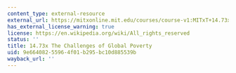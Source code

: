 ```yaml
---
content_type: external-resource
external_url: https://mitxonline.mit.edu/courses/course-v1:MITxT+14.73x/?utm_medium=ocw-website&utm_source=ocw-website&utm_campaign=dedp&utm_content=ocw-page-challenges-of-global-poverty
has_external_license_warning: true
license: https://en.wikipedia.org/wiki/All_rights_reserved
status: ''
title: 14.73x The Challenges of Global Poverty
uid: 9e664082-5596-4f01-b295-bc10d885539b
wayback_url: ''
---
```

